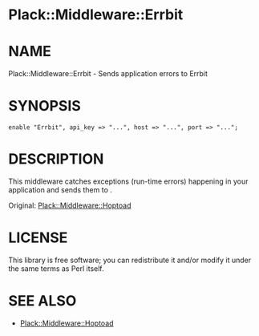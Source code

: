 Plack::Middleware::Errbit
============

# NAME

Plack::Middleware::Errbit - Sends application errors to Errbit

# SYNOPSIS

    enable "Errbit", api_key => "...", host => "...", port => "...";

# DESCRIPTION

This middleware catches exceptions (run-time errors) happening in your application and sends them to <Errbit>.

Original: [Plack::Middleware::Hoptoad](https://github.com/miyagawa/Plack-Middleware-Hoptoad)


# LICENSE

This library is free software; you can redistribute it and/or modify it under the same terms as Perl itself.

# SEE ALSO

- [Plack::Middleware::Hoptoad](https://github.com/miyagawa/Plack-Middleware-Hoptoad)
